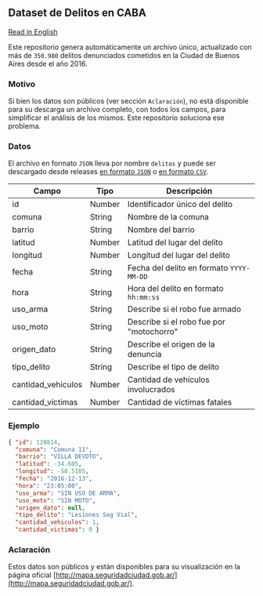 ## Dataset de Delitos en CABA
[Read in English](https://github.com/ramadis/delitos-caba/blob/master/README.en.md)

Este repositorio genera automáticamente un archivo único, actualizado con más de `350.980` delitos denunciados cometidos en la Ciudad de Buenos Aires desde el año 2016.

### Motivo
Si bien los datos son públicos (ver sección `Aclaración`), no está disponible para su descarga un archivo completo, con todos los campos, para simplificar el análisis de los mismos. Este repositorio soluciona ese problema.

### Datos
El archivo en formato `JSON` lleva por nombre `delitos` y puede ser descargado desde releases [en formato `JSON`](https://github.com/ramadis/delitos-caba/releases/download/3.0/delitos.json) o [en formato `CSV`](https://github.com/ramadis/delitos-caba/releases/download/3.0/delitos.csv).

Campo | Tipo | Descripción
-- | -- | --
id | Number | Identificador único del delito
comuna | String | Nombre de la comuna
barrio | String | Nombre del barrio
latitud | Number | Latitud del lugar del delito
longitud | Number | Longitud del lugar del delito
fecha | String | Fecha del delito en formato `YYYY-MM-DD`
hora | String | Hora del delito en formato `hh:mm:ss`
uso_arma | String | Describe si el robo fue armado
uso_moto | String | Describe si el robo fue por "motochorro"
origen_dato | String | Describe el origen de la denuncia
tipo_delito | String | Describe el tipo de delito
cantidad_vehiculos | Number | Cantidad de vehículos involucrados
cantidad_victimas | Number | Cantidad de víctimas fatales

### Ejemplo
```JSON
{ "id": 120814,
  "comuna": "Comuna 11",
  "barrio": "VILLA DEVOTO",
  "latitud": -34.605,
  "longitud": -58.5105,
  "fecha": "2016-12-13",
  "hora": "23:05:00",
  "uso_arma": "SIN USO DE ARMA",
  "uso_moto": "SIN MOTO",
  "origen_dato": null,
  "tipo_delito": "Lesiones Seg Vial",
  "cantidad_vehiculos": 1,
  "cantidad_victimas": 0 }
```

### Aclaración
Estos datos son públicos y están disponibles para su visualización en la página oficial [http://mapa.seguridadciudad.gob.ar/](http://mapa.seguridadciudad.gob.ar/).